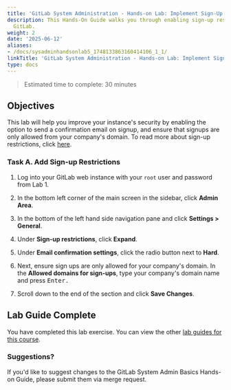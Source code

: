 ```yaml
---
title: 'GitLab System Administration - Hands-on Lab: Implement Sign-Up Restrictions'
description: This Hands-On Guide walks you through enabling sign-up restrictions in
  GitLab.
weight: 2
date: '2025-06-12'
aliases:
- /docs/sysadminhandsonlab5_1748133863160414106_1_1/
linkTitle: 'GitLab System Administration - Hands-on Lab: Implement Sign-Up Restrictions'
type: docs
---
```


> Estimated time to complete: 30 minutes

## Objectives

This lab will help you improve your instance's security by enabling the option to send a confirmation email on signup, and ensure that signups are only allowed from your company's domain. To read more about sign-up restrictions, click [here](https://docs.gitlab.com/ee/administration/settings/sign_up_restrictions.html).

### Task A. Add Sign-up Restrictions

1. Log into your GitLab web instance with your `root` user and password from Lab 1.

1. In the bottom left corner of the main screen in the sidebar, click **Admin Area**.

1. In the bottom of the left hand side navigation pane and click **Settings > General**.

1. Under **Sign-up restrictions**, click **Expand**.

1. Under **Email confirmation settings**, click the radio button next to **Hard**.

1. Next, ensure sign ups are only allowed for your company's domain. In the **Allowed domains for sign-ups**, type your company's domain name and press <kbd>Enter<kbd>.

1. Scroll down to the end of the section and click **Save Changes**.

## Lab Guide Complete

You have completed this lab exercise. You can view the other [lab guides for this course](/handbook/customer-success/professional-services-engineering/education-services/sysadminhandson).

### Suggestions?

If you'd like to suggest changes to the GitLab System Admin Basics Hands-on Guide, please submit them via merge request.
